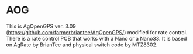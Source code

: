 # AOG
This is AgOpenGPS ver. 3.09 (https://github.com/farmerbriantee/AgOpenGPS/) modified for rate control. There is a rate control PCB that works with a Nano or a Nano33. It is based on AgRate by BrianTee and physical switch code by MTZ8302.
